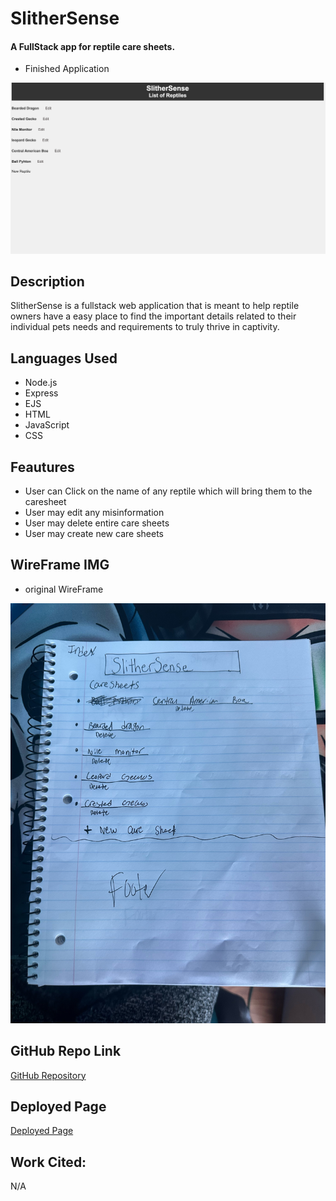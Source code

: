 # SlitherSense 
#### A FullStack app for reptile care sheets. 
* Finished Application
<img src="/public/img/Screenshot 2023-12-01 at 6.33.58 PM.png" alt="Application home page">
 
## Description 
SlitherSense is a fullstack web application that is meant to help reptile owners have a easy place to find the important details related to their individual pets needs and requirements to truly thrive in captivity.

## <a name="LanguagesIused"></a> Languages Used
*  Node.js
*  Express
*  EJS
*  HTML
* JavaScript
* CSS 

## Feautures 
* User can Click on the name of any reptile which will bring them to the caresheet
* User may edit any misinformation 
* User may delete entire care sheets 
* User may create new care sheets 

## WireFrame IMG
* original WireFrame
<img src="/public/img/image0.jpeg" alt="Original Sketch">

## GitHub Repo Link
<a href="">GitHub Repository</a>

## Deployed Page
<a href="">Deployed Page</a>

## Work Cited: 
N/A
